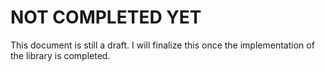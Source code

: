 # NOT COMPLETED YET

This document is still a draft. I will finalize this once the implementation of the library is completed.
